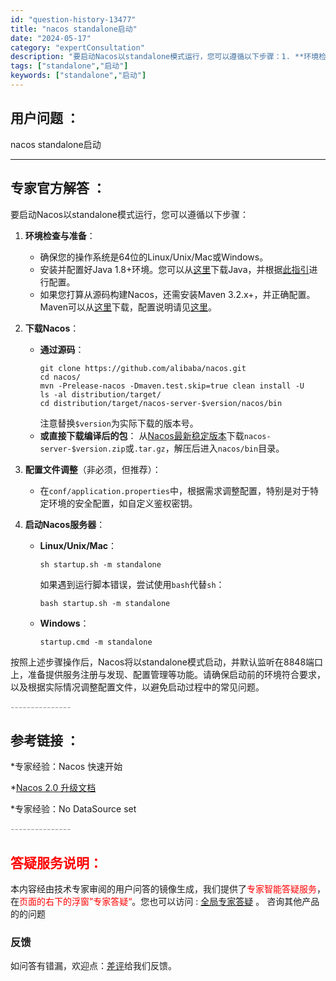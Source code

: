```yaml
---
id: "question-history-13477"
title: "nacos standalone启动"
date: "2024-05-17"
category: "expertConsultation"
description: "要启动Nacos以standalone模式运行，您可以遵循以下步骤：1. **环境检查与准备**：   - 确保您的操作系统是64位的Linux/Unix/Mac或Windows。   - 安装并配置好Java 1.8+环境。您可以从[这里](http://www.oracle.com/techne"
tags: ["standalone","启动"]
keywords: ["standalone","启动"]
---
```


## 用户问题 ： 
 nacos standalone启动  

---------------
## 专家官方解答 ：

要启动Nacos以standalone模式运行，您可以遵循以下步骤：

1. **环境检查与准备**：
   - 确保您的操作系统是64位的Linux/Unix/Mac或Windows。
   - 安装并配置好Java 1.8+环境。您可以从[这里](http://www.oracle.com/technetwork/java/javase/downloads/jdk8-downloads-2133151.html)下载Java，并根据[此指引](https://docs.oracle.com/cd/E19182-01/820-7851/inst_cli_jdk_javahome_t/)进行配置。
   - 如果您打算从源码构建Nacos，还需安装Maven 3.2.x+，并正确配置。Maven可以从[这里](https://maven.apache.org/download.cgi)下载，配置说明请见[这里](https://maven.apache.org/settings.html)。

2. **下载Nacos**：
   - **通过源码**：
     ```
     git clone https://github.com/alibaba/nacos.git
     cd nacos/
     mvn -Prelease-nacos -Dmaven.test.skip=true clean install -U
     ls -al distribution/target/
     cd distribution/target/nacos-server-$version/nacos/bin
     ```
     注意替换`$version`为实际下载的版本号。
   - **或直接下载编译后的包**：
     从[Nacos最新稳定版本](https://github.com/alibaba/nacos/releases)下载`nacos-server-$version.zip`或`.tar.gz`，解压后进入`nacos/bin`目录。

3. **配置文件调整**（非必须，但推荐）：
   - 在`conf/application.properties`中，根据需求调整配置，特别是对于特定环境的安全配置，如自定义鉴权密钥。

4. **启动Nacos服务器**：
   - **Linux/Unix/Mac**：
     ```
     sh startup.sh -m standalone
     ```
     如果遇到运行脚本错误，尝试使用`bash`代替`sh`：
     ```
     bash startup.sh -m standalone
     ```
   - **Windows**：
     ```
     startup.cmd -m standalone
     ```

按照上述步骤操作后，Nacos将以standalone模式启动，并默认监听在8848端口上，准备提供服务注册与发现、配置管理等功能。请确保启动前的环境符合要求，以及根据实际情况调整配置文件，以避免启动过程中的常见问题。


<font color="#949494">---------------</font> 


## 参考链接 ：

*专家经验：Nacos 快速开始 
 
 *[Nacos 2.0 升级文档](https://nacos.io/docs/latest/upgrading/200-upgrading)
 
 *专家经验：No DataSource set 


 <font color="#949494">---------------</font> 
 


## <font color="#FF0000">答疑服务说明：</font> 

本内容经由技术专家审阅的用户问答的镜像生成，我们提供了<font color="#FF0000">专家智能答疑服务</font>，在<font color="#FF0000">页面的右下的浮窗”专家答疑“</font>。您也可以访问 : [全局专家答疑](https://answer.opensource.alibaba.com/docs/intro) 。 咨询其他产品的的问题

### 反馈
如问答有错漏，欢迎点：[差评](https://ai.nacos.io/user/feedbackByEnhancerGradePOJOID?enhancerGradePOJOId=13902)给我们反馈。
